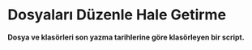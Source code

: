 # Dosyaları Düzenle Hale Getirme

**Dosya ve klasörleri son yazma tarihlerine göre klasörleyen bir script.**

